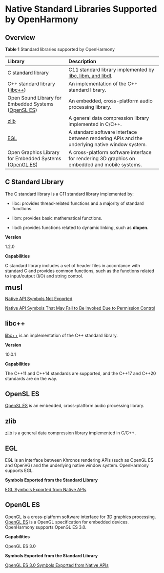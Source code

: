 # Native Standard Libraries Supported by OpenHarmony

## Overview

**Table 1** Standard libraries supported by OpenHarmony

| Library     | Description                                                        |
| :-------- | :----------------------------------------------------------- |
| C standard library  | C11 standard library implemented by [libc, libm, and libdl](https://en.cppreference.com/w/c/header).      |
| C++ standard library ([libc++](https://libcxx.llvm.org/))| An implementation of the C++ standard library.  |
| Open Sound Library for Embedded Systems ([OpenSL ES](https://www.khronos.org/registry/OpenSL-ES/))| An embedded, cross-platform audio processing library.|
| [zlib](https://zlib.net/)     | A general data compression library implemented in C/C++.|
| [EGL](https://www.khronos.org/egl/)  | A standard software interface between rendering APIs and the underlying native window system.|
| Open Graphics Library for Embedded Systems ([OpenGL ES](https://www.khronos.org/opengles/))| A cross-platform software interface for rendering 3D graphics on embedded and mobile systems.|

## C Standard Library

The C standard library is a C11 standard library implemented by:

- libc: provides thread-related functions and a majority of standard functions.

- libm: provides basic mathematical functions.

- libdl: provides functions related to dynamic linking, such as **dlopen**.


**Version**

1.2.0

**Capabilities**

C standard library includes a set of header files in accordance with standard C and provides common functions, such as the functions related to input/output (I/O) and string control.

**<font size=5>musl</font>**

[Native API Symbols Not Exported](musl-peculiar-symbol.md)

[Native API Symbols That May Fail to Be Invoked Due to Permission Control](musl-permission-control-symbol.md)

## libc++

[libc++](https://libcxx.llvm.org/) is an implementation of the C++ standard library.

**Version**

10.0.1

**Capabilities**

The C++11 and C++14 standards are supported, and the C++17 and C++20 standards are on the way.

## OpenSL ES

[OpenSL ES](https://www.khronos.org/registry/OpenSL-ES/) is an embedded, cross-platform audio processing library.

## zlib

[zlib](https://zlib.net/) is a general data compression library implemented in C/C++.

## EGL

EGL is an interface between Khronos rendering APIs (such as OpenGL ES and OpenVG) and the underlying native window system. OpenHarmony supports EGL.

**Symbols Exported from the Standard Library**

[EGL Symbols Exported from Native APIs](../third_party_opengl/egl-symbol.md)

## OpenGL ES

OpenGL is a cross-platform software interface for 3D graphics processing. [OpenGL ES](https://www.khronos.org/opengles/) is a OpenGL specification for embedded devices. OpenHarmony supports OpenGL ES 3.0.

**Capabilities**

OpenGL ES 3.0

**Symbols Exported from the Standard Library**

[OpenGL ES 3.0 Symbols Exported from Native APIs](../third_party_opengl/openglesv3-symbol.md)
